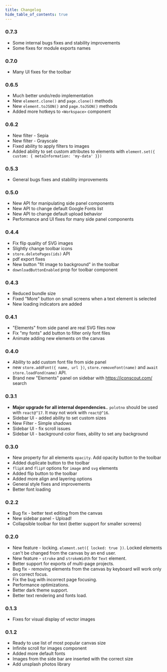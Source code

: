 ```yaml
---
title: Changelog
hide_table_of_contents: true
---
```


### 0.7.3

* Some internal bugs fixes and stability improvements
* Some fixes for module exports names

### 0.7.0

* Many UI fixes for the toolbar

### 0.6.5

* Much better undo/redo implementation
* New `element.clone()` and `page.clone()` methods
* New `element.toJSON()` and `page.toJSON()` methods
* Added more hotkeys to `<Workspace>` component

### 0.6.2

* New filter - Sepia
* New filter - Grayscale
* Fixed ability to apply filters to images
* Added ability to set custom attributes to elements with `element.set({ custom: { metaInformation: 'my-data' }})`


### 0.5.3

* General bugs fixes and stability improvements

### 0.5.0

* New API for manipulating side panel components
* New API to change default Google Fonts list
* New API to change default upload behavior
* Performance and UI fixes for many side panel components

### 0.4.4

* Fix flip quality of SVG images
* Slightly change toolbar icons
* `store.deletePages(ids)` API
* pdf export fixes
* New button "fit image to background" in the toolbar
* `downloadButtonEnabled` prop for toolbar component


### 0.4.3

* Reduced bundle size
* Fixed "More" button on small screens when a text element is selected
* New loading indicators are added

### 0.4.1

* "Elements" from side panel are real SVG files now
* Fix "my fonts" add button to filter only font files
* Animate adding new elements on the canvas

### 0.4.0

* Ability to add custom font file from side panel
* new `store.addFont({ name, url })`, `store.removeFont(name)` and `await store.loadFond(name)` API.
* Brand new "Elements" panel on sidebar with https://iconscout.com/ search

### 0.3.1

* **Major upgrade for all internal dependencies.**. `polotno` should be used with `react@^17`. It may not work with `react@^16`.
* Sidebar UI - added ability to set custom sizes
* New Filter - Simple shadows
* Sidebar UI - fix scroll issues
* Sidebar UI - background color fixes, ability to set any background

### 0.3.0

* New property for all elements `opacity`. Add opacity button to the toolbar
* Added duplicate button to the toolbar
* `flipX` and `flipY` options for `image` and `svg` elements
* Added flip button to the toolbar
* Added more align and layering options
* General style fixes and improvements
* Better font loading

### 0.2.2

* Bug fix - better text editing from the canvas
* New sidebar panel - Upload!
* Collapsible toolbar for text (better support for smaller screens)

### 0.2.0

* New feature - locking. `element.set({ locked: true })`. Locked elements can't be changed from the canvas by an end user.
* New feature - `stroke` and `strokeWidth` for `Text` element.
* Better support for exports of multi-page projects.
* Bug fix - removing elements from the canvas by keyboard will work only on correct focus.
* Fix the bug with incorrect page focusing.
* Performance optimizations.
* Better dark theme support.
* Better text rendering and fonts load.


### 0.1.3

* Fixes for visual display of vector images

### 0.1.2

- Ready to use list of most popular canvas size
- Infinite scroll for images component
- Added more default fonts
- Images from the side bar are inserted with the correct size
- Add unsplash photos library